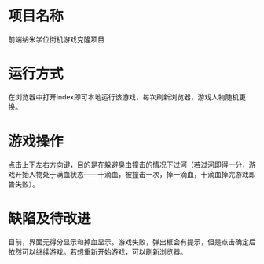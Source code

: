
# 项目名称
前端纳米学位街机游戏克隆项目

# 运行方式
在浏览器中打开index即可本地运行该游戏，每次刷新浏览器，游戏人物随机更换。

# 游戏操作
点击上下左右方向键，目的是在躲避臭虫撞击的情况下过河（若过河即得一分，游戏开始人物处于满血状态——十滴血，被撞击一次，掉一滴血，十滴血掉完游戏即告失败）。

# 缺陷及待改进
目前，界面无得分显示和掉血显示。游戏失败，弹出框会有提示，但是点击确定后依然可以继续游戏。若想重新开始游戏，可以刷新浏览器。
